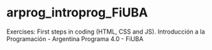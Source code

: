 # arprog_introprog_FiUBA
 Exercises: First steps in coding (HTML, CSS and JS). Introducción a la Programación - Argentina Programa 4.0 - FiUBA
